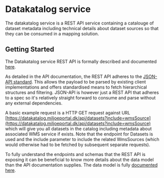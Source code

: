 # Datakatalog service

The datakatalog service is a REST API service containing a catalouge of dataset metadata including technical details about dataset sources so that they can be consumed in a mapping solution.

## Getting Started

The Datakatalog service REST API is formally described and documented [here](https://datakatalog.miljoeportal.dk/api/swagger).

As detailed in the API documentation, the REST API adheres to the [JSON-API standard](https://jsonapi.org/). This allows the payload to be parsed by existing client implementations and offers standardised means to fetch hierarchical structures and filtering. JSON-API is however just a REST API that adheres to a spec so it's relatively straight forward to consume and parse without any external dependencies.

A basic example request is a HTTP GET request against URL [https://datakatalog.miljoeportal.dk/api/datasets?include=wmsSource](https://datakatalog.miljoeportal.dk/api/datasets?include=wmsSource) which will give you all datasets in the catalog including metadata about associated WMS service if exists. Note that the endpoint for Datasets is used and the include parameter to include the related WmsSources (which would otherwise had to be fetched by subsequent separate requests).

To fully understand the endpoints and schemas that the REST API is exposing it can be beneficial to know more details about the data model than the API documentation supplies. The data model is fully [documented here](../datamodel).
